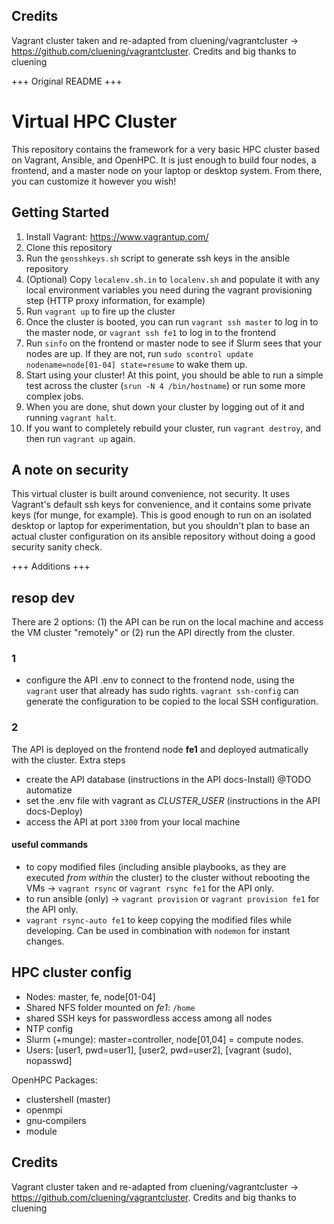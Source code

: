 ## Credits
Vagrant cluster taken and re-adapted from cluening/vagrantcluster -> https://github.com/cluening/vagrantcluster. Credits and big thanks to cluening

+++ Original README +++

Virtual HPC Cluster
===================

This repository contains the framework for a very basic HPC cluster based on Vagrant, Ansible, and OpenHPC.  It is just enough to build four nodes, a frontend, and a master node on your laptop or desktop system.  From there, you can customize it however you wish!

Getting Started
---------------

1. Install Vagrant: https://www.vagrantup.com/
1. Clone this repository
1. Run the `gensshkeys.sh` script to generate ssh keys in the ansible repository
1. (Optional) Copy `localenv.sh.in` to `localenv.sh` and populate it with any local environment variables you need during the vagrant provisioning step (HTTP proxy information, for example)
1. Run `vagrant up` to fire up the cluster
1. Once the cluster is booted, you can run `vagrant ssh master` to log in to the master node, or `vagrant ssh fe1` to log in to the frontend
1. Run `sinfo` on the frontend or master node to see if Slurm sees that your nodes are up.  If they are not, run `sudo scontrol update nodename=node[01-04] state=resume` to wake them up.
1. Start using your cluster!  At this point, you should be able to run a simple test across the cluster (`srun -N 4 /bin/hostname`) or run some more complex jobs.
1. When you are done, shut down your cluster by logging out of it and running `vagrant halt`.
1. If you want to completely rebuild your cluster, run `vagrant destroy`, and then run `vagrant up` again.

A note on security
------------------
This virtual cluster is built around convenience, not security.  It uses Vagrant's default ssh keys for convenience, and it contains some private keys (for munge, for example).  This is good enough to run on an isolated desktop or laptop for experimentation, but you shouldn't plan to base an actual cluster configuration on its ansible repository without doing a good security sanity check.


+++ Additions +++
## resop dev
 There are 2 options: (1) the API can be run on the local machine and access the VM cluster "remotely" or (2) run the API directly from the cluster.
### 1
- configure the API .env to connect to the frontend node, using the `vagrant` user that already has sudo rights. `vagrant ssh-config` can generate the configuration to be copied to the local SSH configuration.
### 2
The API is deployed on the frontend node **fe1** and deployed autmatically with the cluster. Extra steps
- create the API database (instructions in the API docs-Install) @TODO automatize
- set the .env file with vagrant as *CLUSTER_USER* (instructions in the API docs-Deploy)
- access the API at port `3300` from your local machine
#### useful commands
- to copy modified files (including ansible playbooks, as they are executed *from within* the cluster) to the cluster without rebooting the VMs -> `vagrant rsync` or `vagrant rsync fe1` for the API only.
- to run ansible (only) -> `vagrant provision` or `vagrant provision fe1` for the API only.
- `vagrant rsync-auto fe1` to keep copying the modified files while developing. Can be used in combination with `nodemon` for instant changes.

## HPC cluster config
- Nodes: master, fe, node[01-04]
- Shared NFS folder mounted on *fe1*: `/home`
- shared SSH keys for passwordless access among all nodes
- NTP config
- Slurm (+munge): master=controller, node[01,04] = compute nodes.
- Users: [user1, pwd=user1], [user2, pwd=user2], [vagrant (sudo), nopasswd]

OpenHPC Packages:
- clustershell (master)
- openmpi
- gnu-compilers
- module

## Credits
Vagrant cluster taken and re-adapted from cluening/vagrantcluster -> https://github.com/cluening/vagrantcluster. Credits and big thanks to cluening